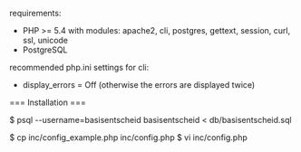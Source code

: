 
requirements:
- PHP >= 5.4 with modules: apache2, cli, postgres, gettext, session, curl, ssl, unicode
- PostgreSQL

recommended php.ini settings for cli:
- display_errors = Off   (otherwise the errors are displayed twice)


=== Installation ===

$ psql --username=basisentscheid basisentscheid < db/basisentscheid.sql

$ cp inc/config_example.php inc/config.php
$ vi inc/config.php
